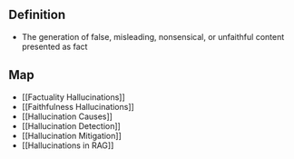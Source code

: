 ## Definition

- The generation of false, misleading, nonsensical, or unfaithful content presented as fact

## Map

- [[Factuality Hallucinations]]
- [[Faithfulness Hallucinations]]
- [[Hallucination Causes]]
- [[Hallucination Detection]]
- [[Hallucination Mitigation]]
- [[Hallucinations in RAG]]
